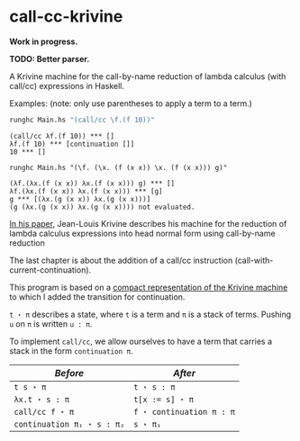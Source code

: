 # call-cc-krivine

**Work in progress.**

**TODO: Better parser.**

A Krivine machine for the call-by-name reduction of lambda calculus (with call/cc) expressions in Haskell.  
  
Examples: (note: only use parentheses to apply a term to a term.)  

```hs  
runghc Main.hs "(call/cc \f.(f 10))"  
```  
```  
(call/cc λf.(f 10)) *** []
λf.(f 10) *** [continuation []]
10 *** []
```  

```
runghc Main.hs "(\f. (\x. (f (x x)) \x. (f (x x))) g)"
```

```
(λf.(λx.(f (x x)) λx.(f (x x))) g) *** []
λf.(λx.(f (x x)) λx.(f (x x))) *** [g]
g *** [(λx.(g (x x)) λx.(g (x x)))]
(g (λx.(g (x x)) λx.(g (x x)))) not evaluated.
```

[In his paper](https://www.irif.fr/~krivine/articles/lazymach.pdf), Jean-Louis Krivine describes his machine for the reduction of lambda calculus expressions into head normal form using call-by-name reduction
  
The last chapter is about the addition of a call/cc instruction (call-with-current-continuation).  
  
This program is based on a [compact representation of the Krivine machine](https://hal.inria.fr/hal-01479035/document) to which I added the transition for continuation.  
    
``t ⋆ π`` describes a state, where ``t`` is a term and ``π`` is a stack of terms. Pushing ``u`` on  ``π`` is written ``u : π``.  
  
To implement ``call/cc``, we allow ourselves to have a term that carries a stack in the form ``continuation π``.  


*Before* |*After*|
|- |-  
|``t s ⋆ π`` | ``t ⋆ s : π`` 
|``λx.t ⋆ s : π`` | ``t[x := s] ⋆ π`` 
|``call/cc f ⋆ π`` |``f ⋆ continuation π : π`` 
| ``continuation π₁ ⋆ s : π₂`` | ``s ⋆ π₁`` 

